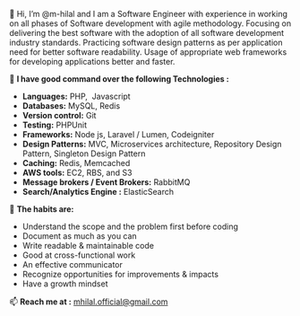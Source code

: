 👋 Hi, I’m @m-hilal and I am a Software Engineer with experience in working on all phases of Software development with agile methodology.
Focusing on delivering the best software with the adoption of all software development industry standards.
Practicing software design patterns as per application need for better software readability.
Usage of appropriate web frameworks for developing applications better and faster.

🌱 **I have good command over the following Technologies :**

- **Languages:** PHP,  Javascript 
- **Databases:** MySQL, Redis
- **Version control:** Git
- **Testing:** PHPUnit 
- **Frameworks:** Node js, Laravel / Lumen, Codeigniter
- **Design Patterns:** MVC, Microservices architecture, Repository Design Pattern, Singleton Design Pattern
- **Caching:** Redis, Memcached
- **AWS tools:** EC2, RBS, and S3
- **Message brokers / Event Brokers:** RabbitMQ
- **Search/Analytics Engine :** ElasticSearch

👀 **The habits are:**
- Understand the scope and the problem first before coding
- Document as much as you can
- Write readable & maintainable code
- Good at cross-functional work
- An effective communicator
- Recognize opportunities for improvements & impacts
- Have a growth mindset

📫 **Reach me at :** mhilal.official@gmail.com
